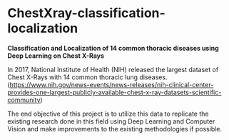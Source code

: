 # ChestXray-classification-localization
**Classification and Localization of 14 common thoracic diseases using Deep Learning on Chest X-Rays**

In 2017, National Institute of Health (NIH) released the largest dataset of Chest X-Rays with 14 common thoracic lung diseases.
(https://www.nih.gov/news-events/news-releases/nih-clinical-center-provides-one-largest-publicly-available-chest-x-ray-datasets-scientific-community)

The end objective of this project is to utilize this data to replicate the existing research done in this field using Deep Learning and Computer Vision and make improvements to the existing methodologies if possible.
